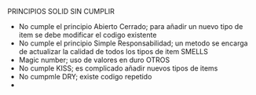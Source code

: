 PRINCIPIOS SOLID SIN CUMPLIR
- No cumple el principio Abierto Cerrado; para añadir un nuevo tipo de item se debe modificar el codigo existente
- No cumple el principio Simple Responsabilidad; un metodo se encarga de actualizar la calidad de todos los tipos de item
SMELLS
- Magic number; uso de valores en duro
OTROS
- No cumple KISS; es complicado añadir nuevos tipos de items 
- No cumpmle DRY; existe codigo repetido
- 
